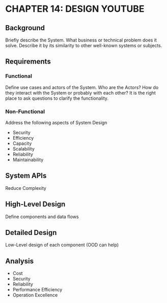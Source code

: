# CHAPTER 14: DESIGN YOUTUBE

## Background
Briefly describe the System. What business or technical problem does it solve. Describe it by its similarity to other well-known systems or subjects. 

## Requirements

### Functional 
Define use cases and actors of the System. Who are the Actors? How do they interact with the System or probably with each other? It is the right place to ask questions to clarify the functionality. 

### Non-Functional
Address the following aspects of System Design
- Security
- Efficiency
- Capacity
- Scalability
- Reliability
- Maintainability

## System APIs
Reduce Complexity

## High-Level Design
Define components and data flows 

## Detailed Design 
Low-Level design of each component (OOD can help)

## Analysis
- Cost
- Security
- Reliability
- Performance Efficiency
- Operation Excellence




